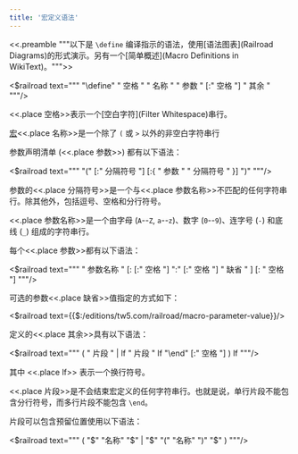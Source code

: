 ```yaml
---
title: '宏定义语法'
---
```


<<.preamble """以下是 `\define` 编译指示的语法，使用[语法图表](Railroad Diagrams)的形式演示。另有一个[简单概述](Macro Definitions in WikiText)。""">>

<$railroad text="""
"\define" " 空格 " " 名称 " " 参数 " [:" 空格 "] " 其余 "
"""/>

<<.place 空格>>表示一个[空白字符](Filter Whitespace)串行。

[宏](Macros)<<.place 名称>>是一个除了 `(` 或 `>` 以外的非空白字符串行

参数声明清单 (<<.place 参数>>) 都有以下语法：

<$railroad text="""
"(" [:"  分隔符号  "] [:{ " 参数 " "  分隔符号  " }] ")"
"""/>

参数的<<.place 分隔符号>>是一个与<<.place 参数名称>>不匹配的任何字符串行。除其他外，包括逗号、空格和分行符号。

<<.place 参数名称>>是一个由字母 (`A`--`Z`, `a`--`z`)、数字 (`0`--`9`)、连字号 (`-`) 和底线 (`_`) 组成的字符串行。

每个<<.place 参数>>都有以下语法：

<$railroad text="""
"  参数名称  " [: [:" 空格 "] ":" [:" 空格 "] " 缺省 " ]
[: " 空格 "]
"""/>

可选的参数<<.place 缺省>>值指定的方式如下：

<$railroad text={{$:/editions/tw5.com/railroad/macro-parameter-value}}/>

定义的<<.place 其余>>具有以下语法：

<$railroad text="""
( " 片段 " | lf " 片段 " lf "\end" [:" 空格 "] ) lf
"""/>

其中 <<.place lf>> 表示一个换行符号。

<<.place 片段>>是不会结束宏定义的任何字符串行。也就是说，单行片段不能包含分行符号，而多行片段不能包含 `\end`。

片段可以包含预留位置使用以下语法：

<$railroad text="""
( "$" "名称" "$" | "$" "(" "名称" ")" "$" )
"""/>
